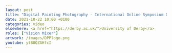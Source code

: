 ```yaml
---
layout: post
title: "Digital Painting Photography - International Online Symposium Day 2"
date: 2021-10-22 10:00 +0100
categories: video
elsewhere: <a href="https://derby.ac.uk/">University of Derby</a>
roles: ["Vision Mixer"]
artwork: /images/DPPlogo.png
youtube: ytB0QZAHfcI
---
```

